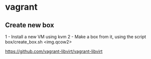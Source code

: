 # vagrant

## Create new box
1 - Install a new VM using kvm
2 - Make a box from it, using the script box/create_box.sh <img.qcow2>

https://github.com/vagrant-libvirt/vagrant-libvirt

